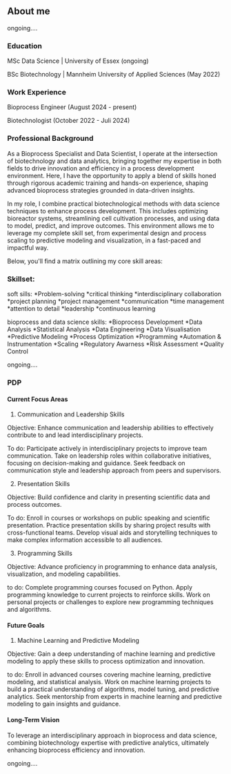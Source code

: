 ## About me
ongoing....

### Education

<p> MSc Data Science | University of Essex (ongoing) </p>

<p> BSc Biotechnology | Mannheim University of Applied Sciences (May 2022) </p>

### Work Experience

<p> Bioprocess Engineer (August 2024 - present) </p>

<p> Biotechnologist (October 2022 - Juli 2024) </p>

### Professional Background
<p>
  As a Bioprocess Specialist and Data Scientist, I operate at the intersection of biotechnology and data analytics, bringing together my expertise in both fields to drive innovation and efficiency in a process 
  development environment. Here, I have the opportunity to apply a blend of skills honed through rigorous academic training and hands-on experience, shaping advanced bioprocess strategies grounded in data-driven 
  insights. 
   </p>
  
<p>
In my role, I combine practical biotechnological methods with data science techniques to enhance process development. This includes optimizing bioreactor systems, streamlining cell cultivation processes, and using
  data to model, predict, and improve outcomes. This environment allows me to leverage my complete skill set, from experimental design and process scaling to predictive modeling and visualization, in a fast-paced
  and impactful way.
   </p>

   <p>
     Below, you'll find a matrix outlining my core skill areas:
   </p>

### Skillset: 

<p>
  soft sills: 
*Problem-solving
*critical thinking
*interdisciplinary collaboration
*project planning
*project management
*communication
*time management
*attention to detail 
*leadership
*continuous learning
  </p>
  
  <p>
    bioprocess and data science skills:
*Bioprocess Development
*Data Analysis 
*Statistical Analysis
*Data Engineering
*Data Visualisation
*Predictive Modeling
*Process Optimization
*Programming
*Automation & Instrumentation
*Scaling
*Regulatory Awarness
*Risk Assessment 
*Quality Control
  </p>

ongoing....

### PDP 

#### Current Focus Areas
1. Communication and Leadership Skills

<p>
 Objective: Enhance communication and leadership abilities to effectively contribute to and lead interdisciplinary projects.
</p>

<p>
  To do: 
Participate actively in interdisciplinary projects to improve team communication.
Take on leadership roles within collaborative initiatives, focusing on decision-making and guidance.
Seek feedback on communication style and leadership approach from peers and supervisors.
  
</p>

2. Presentation Skills

<p>
Objective: Build confidence and clarity in presenting scientific data and process outcomes.
</p>

<p>
  To do:
Enroll in courses or workshops on public speaking and scientific presentation.
Practice presentation skills by sharing project results with cross-functional teams.
Develop visual aids and storytelling techniques to make complex information accessible to all audiences.
  </p>

3. Programming Skills

<p>
Objective: Advance proficiency in programming to enhance data analysis, visualization, and modeling capabilities. 
  </p>

<p> to do: 
Complete programming courses focused on Python.
Apply programming knowledge to current projects to reinforce skills.
Work on personal projects or challenges to explore new programming techniques and algorithms.
</p>

#### Future Goals

1. Machine Learning and Predictive Modeling

<p>
Objective: Gain a deep understanding of machine learning and predictive modeling to apply these skills to process optimization and innovation.
</p>
<p>
to do: 
Enroll in advanced courses covering machine learning, predictive modeling, and statistical analysis.
Work on machine learning projects to build a practical understanding of algorithms, model tuning, and predictive analytics.
Seek mentorship from experts in machine learning and predictive modeling to gain insights and guidance.
  </p>
  
#### Long-Term Vision
To leverage an interdisciplinary approach in bioprocess and data science, combining biotechnology expertise with predictive analytics, ultimately enhancing bioprocess efficiency and innovation.



ongoing....
